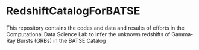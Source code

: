 # RedshiftCatalogForBATSE
This repository contains the codes and data and results of efforts in the Computational Data Science Lab to infer the unknown redshifts of Gamma-Ray Bursts (GRBs) in the BATSE Catalog
